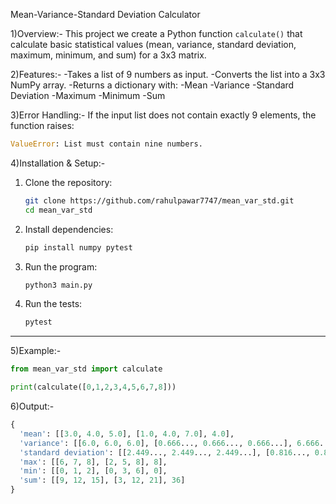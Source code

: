 Mean-Variance-Standard Deviation Calculator

1)Overview:-
   This project we create a Python function `calculate()` that calculate basic statistical values (mean, variance, standard deviation,        maximum, minimum, and sum) for a 3x3 matrix.

2)Features:-
 -Takes a list of 9 numbers as input.
 -Converts the list into a 3x3 NumPy array.
 -Returns a dictionary with:
     -Mean
     -Variance
     -Standard Deviation
     -Maximum
     -Minimum
     -Sum

3)Error Handling:-
   If the input list does not contain exactly 9 elements, the function raises:

```python
ValueError: List must contain nine numbers.
```
4)Installation & Setup:-
1. Clone the repository:
   ```bash
   git clone https://github.com/rahulpawar7747/mean_var_std.git
   cd mean_var_std
   ```
2. Install dependencies:
   ```bash
   pip install numpy pytest
   ```
3. Run the program:
   ```bash
   python3 main.py
   ```
4. Run the tests:
   ```bash
   pytest
   ```
---

5)Example:-

```python
from mean_var_std import calculate

print(calculate([0,1,2,3,4,5,6,7,8]))
```

6)Output:-

```python
{
  'mean': [[3.0, 4.0, 5.0], [1.0, 4.0, 7.0], 4.0],
  'variance': [[6.0, 6.0, 6.0], [0.666..., 0.666..., 0.666...], 6.666...],
  'standard deviation': [[2.449..., 2.449..., 2.449...], [0.816..., 0.816..., 0.816...], 2.581...],
  'max': [[6, 7, 8], [2, 5, 8], 8],
  'min': [[0, 1, 2], [0, 3, 6], 0],
  'sum': [[9, 12, 15], [3, 12, 21], 36]
}
```
